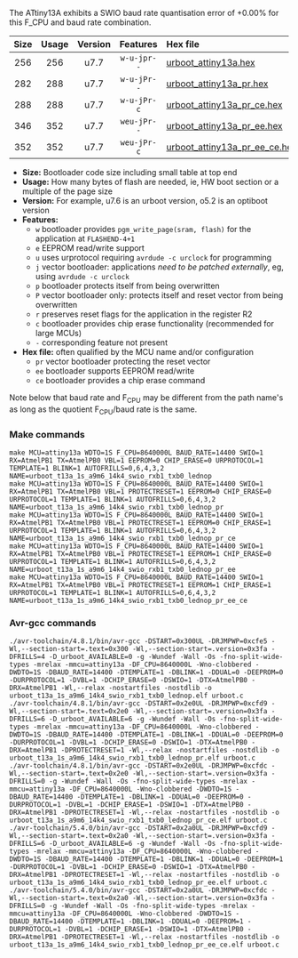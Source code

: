The ATtiny13A exhibits a SWIO baud rate quantisation error of +0.00% for this F_CPU and baud rate combination.

|Size|Usage|Version|Features|Hex file|
|:-:|:-:|:-:|:-:|:--|
|256|256|u7.7|`w-u-jpr--`|[urboot_attiny13a.hex](https://raw.githubusercontent.com/stefanrueger/urboot.hex/main/u7.7/cores/microcore/attiny13a/watchdog_1_s/internal_oscillator/1080000_hz/1800_baud/swio_rxb1_txb0/lednop/urboot_attiny13a.hex)|
|282|288|u7.7|`w-u-jPr--`|[urboot_attiny13a_pr.hex](https://raw.githubusercontent.com/stefanrueger/urboot.hex/main/u7.7/cores/microcore/attiny13a/watchdog_1_s/internal_oscillator/1080000_hz/1800_baud/swio_rxb1_txb0/lednop/urboot_attiny13a_pr.hex)|
|288|288|u7.7|`w-u-jPr-c`|[urboot_attiny13a_pr_ce.hex](https://raw.githubusercontent.com/stefanrueger/urboot.hex/main/u7.7/cores/microcore/attiny13a/watchdog_1_s/internal_oscillator/1080000_hz/1800_baud/swio_rxb1_txb0/lednop/urboot_attiny13a_pr_ce.hex)|
|346|352|u7.7|`weu-jPr--`|[urboot_attiny13a_pr_ee.hex](https://raw.githubusercontent.com/stefanrueger/urboot.hex/main/u7.7/cores/microcore/attiny13a/watchdog_1_s/internal_oscillator/1080000_hz/1800_baud/swio_rxb1_txb0/lednop/urboot_attiny13a_pr_ee.hex)|
|352|352|u7.7|`weu-jPr-c`|[urboot_attiny13a_pr_ee_ce.hex](https://raw.githubusercontent.com/stefanrueger/urboot.hex/main/u7.7/cores/microcore/attiny13a/watchdog_1_s/internal_oscillator/1080000_hz/1800_baud/swio_rxb1_txb0/lednop/urboot_attiny13a_pr_ee_ce.hex)|

- **Size:** Bootloader code size including small table at top end
- **Usage:** How many bytes of flash are needed, ie, HW boot section or a multiple of the page size
- **Version:** For example, u7.6 is an urboot version, o5.2 is an optiboot version
- **Features:**
  + `w` bootloader provides `pgm_write_page(sram, flash)` for the application at `FLASHEND-4+1`
  + `e` EEPROM read/write support
  + `u` uses urprotocol requiring `avrdude -c urclock` for programming
  + `j` vector bootloader: applications *need to be patched externally*, eg, using `avrdude -c urclock`
  + `p` bootloader protects itself from being overwritten
  + `P` vector bootloader only: protects itself and reset vector from being overwritten
  + `r` preserves reset flags for the application in the register R2
  + `c` bootloader provides chip erase functionality (recommended for large MCUs)
  + `-` corresponding feature not present
- **Hex file:** often qualified by the MCU name and/or configuration
  + `pr` vector bootloader protecting the reset vector
  + `ee` bootloader supports EEPROM read/write
  + `ce` bootloader provides a chip erase command


Note below that baud rate and F<sub>CPU</sub> may be different from the path name's as long as the quotient F<sub>CPU</sub>/baud rate is the same.

### Make commands
```
make MCU=attiny13a WDTO=1S F_CPU=8640000L BAUD_RATE=14400 SWIO=1 RX=AtmelPB1 TX=AtmelPB0 VBL=1 EEPROM=0 CHIP_ERASE=0 URPROTOCOL=1 TEMPLATE=1 BLINK=1 AUTOFRILLS=0,6,4,3,2 NAME=urboot_t13a_1s_a9m6_14k4_swio_rxb1_txb0_lednop
make MCU=attiny13a WDTO=1S F_CPU=8640000L BAUD_RATE=14400 SWIO=1 RX=AtmelPB1 TX=AtmelPB0 VBL=1 PROTECTRESET=1 EEPROM=0 CHIP_ERASE=0 URPROTOCOL=1 TEMPLATE=1 BLINK=1 AUTOFRILLS=0,6,4,3,2 NAME=urboot_t13a_1s_a9m6_14k4_swio_rxb1_txb0_lednop_pr
make MCU=attiny13a WDTO=1S F_CPU=8640000L BAUD_RATE=14400 SWIO=1 RX=AtmelPB1 TX=AtmelPB0 VBL=1 PROTECTRESET=1 EEPROM=0 CHIP_ERASE=1 URPROTOCOL=1 TEMPLATE=1 BLINK=1 AUTOFRILLS=0,6,4,3,2 NAME=urboot_t13a_1s_a9m6_14k4_swio_rxb1_txb0_lednop_pr_ce
make MCU=attiny13a WDTO=1S F_CPU=8640000L BAUD_RATE=14400 SWIO=1 RX=AtmelPB1 TX=AtmelPB0 VBL=1 PROTECTRESET=1 EEPROM=1 CHIP_ERASE=0 URPROTOCOL=1 TEMPLATE=1 BLINK=1 AUTOFRILLS=0,6,4,3,2 NAME=urboot_t13a_1s_a9m6_14k4_swio_rxb1_txb0_lednop_pr_ee
make MCU=attiny13a WDTO=1S F_CPU=8640000L BAUD_RATE=14400 SWIO=1 RX=AtmelPB1 TX=AtmelPB0 VBL=1 PROTECTRESET=1 EEPROM=1 CHIP_ERASE=1 URPROTOCOL=1 TEMPLATE=1 BLINK=1 AUTOFRILLS=0,6,4,3,2 NAME=urboot_t13a_1s_a9m6_14k4_swio_rxb1_txb0_lednop_pr_ee_ce
```

### Avr-gcc commands
```
./avr-toolchain/4.8.1/bin/avr-gcc -DSTART=0x300UL -DRJMPWP=0xcfe5 -Wl,--section-start=.text=0x300 -Wl,--section-start=.version=0x3fa -DFRILLS=4 -D_urboot_AVAILABLE=0 -g -Wundef -Wall -Os -fno-split-wide-types -mrelax -mmcu=attiny13a -DF_CPU=8640000L -Wno-clobbered -DWDTO=1S -DBAUD_RATE=14400 -DTEMPLATE=1 -DBLINK=1 -DDUAL=0 -DEEPROM=0 -DURPROTOCOL=1 -DVBL=1 -DCHIP_ERASE=0 -DSWIO=1 -DTX=AtmelPB0 -DRX=AtmelPB1 -Wl,--relax -nostartfiles -nostdlib -o urboot_t13a_1s_a9m6_14k4_swio_rxb1_txb0_lednop.elf urboot.c
./avr-toolchain/4.8.1/bin/avr-gcc -DSTART=0x2e0UL -DRJMPWP=0xcfd9 -Wl,--section-start=.text=0x2e0 -Wl,--section-start=.version=0x3fa -DFRILLS=6 -D_urboot_AVAILABLE=6 -g -Wundef -Wall -Os -fno-split-wide-types -mrelax -mmcu=attiny13a -DF_CPU=8640000L -Wno-clobbered -DWDTO=1S -DBAUD_RATE=14400 -DTEMPLATE=1 -DBLINK=1 -DDUAL=0 -DEEPROM=0 -DURPROTOCOL=1 -DVBL=1 -DCHIP_ERASE=0 -DSWIO=1 -DTX=AtmelPB0 -DRX=AtmelPB1 -DPROTECTRESET=1 -Wl,--relax -nostartfiles -nostdlib -o urboot_t13a_1s_a9m6_14k4_swio_rxb1_txb0_lednop_pr.elf urboot.c
./avr-toolchain/4.8.1/bin/avr-gcc -DSTART=0x2e0UL -DRJMPWP=0xcfdc -Wl,--section-start=.text=0x2e0 -Wl,--section-start=.version=0x3fa -DFRILLS=0 -g -Wundef -Wall -Os -fno-split-wide-types -mrelax -mmcu=attiny13a -DF_CPU=8640000L -Wno-clobbered -DWDTO=1S -DBAUD_RATE=14400 -DTEMPLATE=1 -DBLINK=1 -DDUAL=0 -DEEPROM=0 -DURPROTOCOL=1 -DVBL=1 -DCHIP_ERASE=1 -DSWIO=1 -DTX=AtmelPB0 -DRX=AtmelPB1 -DPROTECTRESET=1 -Wl,--relax -nostartfiles -nostdlib -o urboot_t13a_1s_a9m6_14k4_swio_rxb1_txb0_lednop_pr_ce.elf urboot.c
./avr-toolchain/5.4.0/bin/avr-gcc -DSTART=0x2a0UL -DRJMPWP=0xcfd9 -Wl,--section-start=.text=0x2a0 -Wl,--section-start=.version=0x3fa -DFRILLS=6 -D_urboot_AVAILABLE=6 -g -Wundef -Wall -Os -fno-split-wide-types -mrelax -mmcu=attiny13a -DF_CPU=8640000L -Wno-clobbered -DWDTO=1S -DBAUD_RATE=14400 -DTEMPLATE=1 -DBLINK=1 -DDUAL=0 -DEEPROM=1 -DURPROTOCOL=1 -DVBL=1 -DCHIP_ERASE=0 -DSWIO=1 -DTX=AtmelPB0 -DRX=AtmelPB1 -DPROTECTRESET=1 -Wl,--relax -nostartfiles -nostdlib -o urboot_t13a_1s_a9m6_14k4_swio_rxb1_txb0_lednop_pr_ee.elf urboot.c
./avr-toolchain/5.4.0/bin/avr-gcc -DSTART=0x2a0UL -DRJMPWP=0xcfdc -Wl,--section-start=.text=0x2a0 -Wl,--section-start=.version=0x3fa -DFRILLS=0 -g -Wundef -Wall -Os -fno-split-wide-types -mrelax -mmcu=attiny13a -DF_CPU=8640000L -Wno-clobbered -DWDTO=1S -DBAUD_RATE=14400 -DTEMPLATE=1 -DBLINK=1 -DDUAL=0 -DEEPROM=1 -DURPROTOCOL=1 -DVBL=1 -DCHIP_ERASE=1 -DSWIO=1 -DTX=AtmelPB0 -DRX=AtmelPB1 -DPROTECTRESET=1 -Wl,--relax -nostartfiles -nostdlib -o urboot_t13a_1s_a9m6_14k4_swio_rxb1_txb0_lednop_pr_ee_ce.elf urboot.c
```

